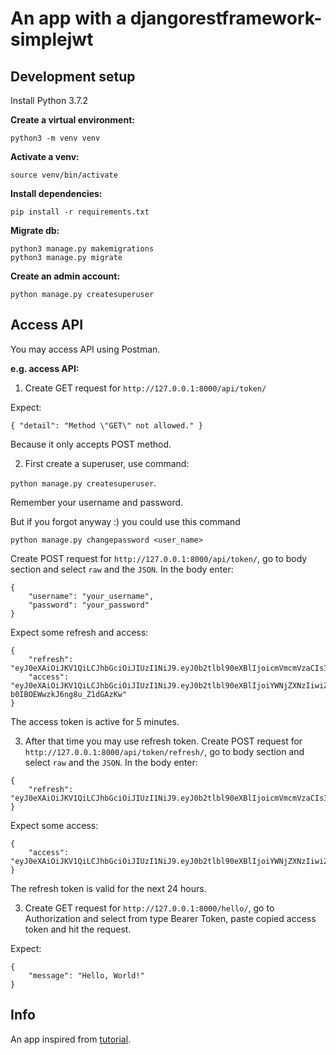 # An app with a djangorestframework-simplejwt

## Development setup
Install Python 3.7.2

**Create a virtual environment:**

`python3 -m venv venv`

**Activate a venv:**

`source venv/bin/activate`

**Install dependencies:**

`pip install -r requirements.txt`

**Migrate db:**

`python3 manage.py makemigrations` <br/>
`python3 manage.py migrate`

**Create an admin account:**

`python manage.py createsuperuser`
## Access API
You may access API using Postman.

**e.g. access API:**
1. Create GET request for `http://127.0.0.1:8000/api/token/`

Expect:

`{
    "detail": "Method \"GET\" not allowed."
}`

Because it only accepts POST method.

2. First create a superuser, use command: 

`python manage.py createsuperuser`.

Remember your username and password.

But if you forgot anyway :) you could use this command 

`python manage.py changepassword <user_name>`

Create POST request for `http://127.0.0.1:8000/api/token/`, go to body section and select `raw` and the `JSON`.
In the body enter:

```
{
    "username": "your_username",
    "password": "your_password"
}
```

Expect some refresh and access:
```
{
    "refresh": "eyJ0eXAiOiJKV1QiLCJhbGciOiJIUzI1NiJ9.eyJ0b2tlbl90eXBlIjoicmVmcmVzaCIsImV4cCI6MTU5NDI4MzQ5MiwianRpIjoiYzBkNjUyY2JlNDk1NDE0YzlhYTVmMWMyY2QxMTdmZTEiLCJ1c2VyX2lkIjoxfQ._WmaX_q9Ejf7ZBryOFYJr7JfLRwNYoSOtT_YiU26Drc",
    "access": "eyJ0eXAiOiJKV1QiLCJhbGciOiJIUzI1NiJ9.eyJ0b2tlbl90eXBlIjoiYWNjZXNzIiwiZXhwIjoxNTk0MTk3MzkyLCJqdGkiOiJkMWIyMjA2OTY3MTY0NjA4YjYxNDk0MGEyYTQzMGVjNSIsInVzZXJfaWQiOjF9.OsxE0wGiQxWZqLBHx-b0IBOEWwzkJ6ng8u_Z1dGAzKw"
}
```
The access token is active for 5 minutes.

3. After that time you may use refresh token.
Create POST request for `http://127.0.0.1:8000/api/token/refresh/`, go to body section and select `raw` and the `JSON`.
In the body enter:

```
{
    "refresh": "eyJ0eXAiOiJKV1QiLCJhbGciOiJIUzI1NiJ9.eyJ0b2tlbl90eXBlIjoicmVmcmVzaCIsImV4cCI6MTU5NDI4MzQ5MiwianRpIjoiYzBkNjUyY2JlNDk1NDE0YzlhYTVmMWMyY2QxMTdmZTEiLCJ1c2VyX2lkIjoxfQ._WmaX_q9Ejf7ZBryOFYJr7JfLRwNYoSOtT_YiU26Drc"
}
```

Expect some access:

```
{
    "access": "eyJ0eXAiOiJKV1QiLCJhbGciOiJIUzI1NiJ9.eyJ0b2tlbl90eXBlIjoiYWNjZXNzIiwiZXhwIjoxNTk0MTk4MzUwLCJqdGkiOiJjM2NmOTE4NDAyZmY0MDFkOTNjZmNjY2MyYmJiNDFiYiIsInVzZXJfaWQiOjF9.qHBuz8L2XRmfpX27Z_TaC_rZDMsUr3Nb7bW5wpIOzYw"
}
```

The refresh token is valid for the next 24 hours.

3. Create GET request for `http://127.0.0.1:8000/hello/`, go to Authorization and select from type Bearer Token, paste copied access token and hit the request.

Expect:

```
{
    "message": "Hello, World!"
}
```




## Info

An app inspired from [tutorial](https://simpleisbetterthancomplex.com/tutorial/2018/12/19/how-to-use-jwt-authentication-with-django-rest-framework.html).